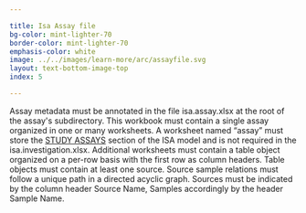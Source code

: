 ```yaml
---

title: Isa Assay file
bg-color: mint-lighter-70
border-color: mint-lighter-70
emphasis-color: white
image: ../../images/learn-more/arc/assayfile.svg
layout: text-bottom-image-top
index: 5

---
```


Assay metadata must be annotated in the file isa.assay.xlsx at the root of the assay's subdirectory.  This workbook must contain a single assay organized in one or many worksheets.
A worksheet named “assay” must store the [STUDY ASSAYS](https://github.com/nfdi4plants/ARC-specfication/blob/main/ARC%20specification.md#assay-data-and-metadata "Study Assay") section of the ISA model and is not required in the isa.investigation.xlsx. Additional worksheets must contain a table object organized on a per-row basis with the first row as column headers. 
Table objects must contain at least one source. Source sample relations must follow a unique path in a directed acyclic graph. Sources must be indicated by the column header Source Name, Samples accordingly by the header Sample Name.

